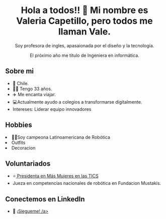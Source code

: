 <h1 align="center">Hola a todos!! 👋 Mi nombre es Valeria Capetillo, pero todos me llaman Vale.</h1>
<p align="center">
  Soy profesora de ingles, apasaionada por el diseño y la tecnología. 
  </p>
<p align="center">
El próximo año me titulo de Ingeniera en informática.
  </p>

<h2>
  <strong>Sobre mi</strong>
</h2>
<ul>
  <li>📍 Chile.</li>
  <li>👩‍💻 Tengo 33 años.</li>
  <li>✈️ Me encanta viajar. </li>
  <li>💻Actualmente ayudo a colegios a transformarse digitalmente. </li>
  <li> Intereses: Liderar equipo innovadores </li>
</ul>

<h2>
  Hobbies
</h2>
  <li>🤖🥇Soy campeona Latinoamericana de Robótica  </li>
  <li> Outfits</li>
  <li> Decoracion </li>
</ul>

<h2> Voluntariados</h2>
<ul>  
  <li>⭐<a href="https://www.instagram.com/reel/CuPUX_bAc0H/"> Presidenta en Más Mujeres en las TICS </a>
  <li>Jueza en competencias nacionales de robótica en Fundacion Mustakis.</li>
</ul>

<h2>Conectemos en LinkedIn </h2>
 <ul>  
  <li>💼 <a  href="https://www.linkedin.com/comm/mynetwork/discovery-see-all?usecase=PEOPLE_FOLLOWS&followMember=valeriacapetillo" target="_blank"> ¡Síegueme! /a> </li>  
 </ul>


